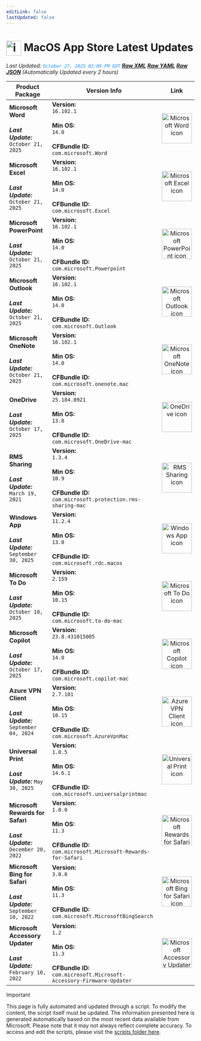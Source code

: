 ```yaml
---
editLink: false
lastUpdated: false
---
```

# <img src="/images/App_Store_logo.webp" alt="image" width="40" style="vertical-align: middle; display: inline-block;" /> MacOS App Store Latest Updates

<span class="extra-small">_Last Updated: <code style="color : dodgerblue">October 27, 2025 02:09 PM EDT</code> [**_Raw XML_**](https://github.com/cocopuff2u/MOFA/blob/main/latest_raw_files/macos_appstore_latest.xml) [**_Raw YAML_**](https://github.com/cocopuff2u/MOFA/blob/main/latest_raw_files/macos_appstore_latest.yaml) [**_Raw JSON_**](https://github.com/cocopuff2u/MOFA/blob/main/latest_raw_files/macos_appstore_latest.json)
 (Automatically Updated every 2 hours)_</span>

| **Product Package** | **Version Info** | **Link** |
|---------------------|------------------|:--------:|
| **Microsoft Word**<br><br>_**Last Update:**_ `October 21, 2025` | **Version:**<br>`16.102.1`<br><br>**Min OS:**<br>`14.0`<br><br>**CFBundle ID:**<br>`com.microsoft.Word` | <a href='https://apps.apple.com/us/app/microsoft-word/id462054704?mt=12&uo=4' target='_blank' rel='noopener'><img src='https://is1-ssl.mzstatic.com/image/thumb/Purple221/v4/fa/a5/b6/faa5b6f0-eca2-c7d1-8a2d-6fbba56e3ea1/Word_macOS-0-0-85-220-0-0-0-6-0-2x.png/512x512bb.png' alt='Microsoft Word icon' width='80'></a> |
| **Microsoft Excel**<br><br>_**Last Update:**_ `October 21, 2025` | **Version:**<br>`16.102.1`<br><br>**Min OS:**<br>`14.0`<br><br>**CFBundle ID:**<br>`com.microsoft.Excel` | <a href='https://apps.apple.com/us/app/microsoft-excel/id462058435?mt=12&uo=4' target='_blank' rel='noopener'><img src='https://is1-ssl.mzstatic.com/image/thumb/Purple211/v4/51/44/92/514492ec-44d3-6cb7-13c3-3689ef2bc863/Excel_macOS-0-0-85-220-0-0-0-6-0-2x.png/512x512bb.png' alt='Microsoft Excel icon' width='80'></a> |
| **Microsoft PowerPoint**<br><br>_**Last Update:**_ `October 21, 2025` | **Version:**<br>`16.102.1`<br><br>**Min OS:**<br>`14.0`<br><br>**CFBundle ID:**<br>`com.microsoft.Powerpoint` | <a href='https://apps.apple.com/us/app/microsoft-powerpoint/id462062816?mt=12&uo=4' target='_blank' rel='noopener'><img src='https://is1-ssl.mzstatic.com/image/thumb/Purple211/v4/be/c2/83/bec283d0-05e6-241b-97bd-07c055ec34cd/Powerpoint_macOS-0-0-85-220-0-0-0-6-0-2x.png/512x512bb.png' alt='Microsoft PowerPoint icon' width='80'></a> |
| **Microsoft Outlook**<br><br>_**Last Update:**_ `October 21, 2025` | **Version:**<br>`16.102.1`<br><br>**Min OS:**<br>`14.0`<br><br>**CFBundle ID:**<br>`com.microsoft.Outlook` | <a href='https://apps.apple.com/us/app/microsoft-outlook/id985367838?mt=12&uo=4' target='_blank' rel='noopener'><img src='https://is1-ssl.mzstatic.com/image/thumb/Purple221/v4/32/14/87/321487d6-6ff6-e71c-5c8a-028a4402281d/Outlook_macOS-0-0-85-220-0-0-0-6-0-2x.png/512x512bb.png' alt='Microsoft Outlook icon' width='80'></a> |
| **Microsoft OneNote**<br><br>_**Last Update:**_ `October 21, 2025` | **Version:**<br>`16.102.1`<br><br>**Min OS:**<br>`14.0`<br><br>**CFBundle ID:**<br>`com.microsoft.onenote.mac` | <a href='https://apps.apple.com/us/app/microsoft-onenote/id784801555?mt=12&uo=4' target='_blank' rel='noopener'><img src='https://is1-ssl.mzstatic.com/image/thumb/Purple221/v4/50/c2/29/50c2292a-7147-cec6-92b5-ca203d478086/OneNote_macOS-0-0-85-220-0-0-0-6-0-2x.png/512x512bb.png' alt='Microsoft OneNote icon' width='80'></a> |
| **OneDrive**<br><br>_**Last Update:**_ `October 17, 2025` | **Version:**<br>`25.184.0921`<br><br>**Min OS:**<br>`13.0`<br><br>**CFBundle ID:**<br>`com.microsoft.OneDrive-mac` | <a href='https://apps.apple.com/us/app/onedrive/id823766827?mt=12&uo=4' target='_blank' rel='noopener'><img src='https://is1-ssl.mzstatic.com/image/thumb/Purple211/v4/61/33/41/61334149-92d8-b535-aa78-bf81b9f33596/OneDrive.png/512x512bb.png' alt='OneDrive icon' width='80'></a> |
| **RMS Sharing**<br><br>_**Last Update:**_ `March 19, 2021` | **Version:**<br>`1.3.4`<br><br>**Min OS:**<br>`10.9`<br><br>**CFBundle ID:**<br>`com.microsoft.protection.rms-sharing-mac` | <a href='https://apps.apple.com/us/app/rms-sharing/id908570259?mt=12&uo=4' target='_blank' rel='noopener'><img src='https://is1-ssl.mzstatic.com/image/thumb/Purple124/v4/09/a4/f4/09a4f4b3-7aed-51c0-8e6b-5cb95ec6dada/rmssharing.png/512x512bb.png' alt='RMS Sharing icon' width='80'></a> |
| **Windows App**<br><br>_**Last Update:**_ `September 30, 2025` | **Version:**<br>`11.2.4`<br><br>**Min OS:**<br>`13.0`<br><br>**CFBundle ID:**<br>`com.microsoft.rdc.macos` | <a href='https://apps.apple.com/us/app/windows-app/id1295203466?mt=12&uo=4' target='_blank' rel='noopener'><img src='https://is1-ssl.mzstatic.com/image/thumb/Purple211/v4/ea/c2/04/eac2049c-e5b5-cf01-b6dc-83415b44ab06/AppIcon-0-0-85-220-0-0-5-0-2x.png/512x512bb.png' alt='Windows App icon' width='80'></a> |
| **Microsoft To Do**<br><br>_**Last Update:**_ `October 10, 2025` | **Version:**<br>`2.159`<br><br>**Min OS:**<br>`10.15`<br><br>**CFBundle ID:**<br>`com.microsoft.to-do-mac` | <a href='https://apps.apple.com/us/app/microsoft-to-do/id1274495053?mt=12&uo=4' target='_blank' rel='noopener'><img src='https://is1-ssl.mzstatic.com/image/thumb/Purple211/v4/dc/6f/73/dc6f735a-d9fb-e2eb-bb0e-733a1dec0cad/AppIcon-Release-0-85-220-0-4-2x-sRGB.png/512x512bb.png' alt='Microsoft To Do icon' width='80'></a> |
| **Microsoft Copilot**<br><br>_**Last Update:**_ `October 17, 2025` | **Version:**<br>`23.8.431015005`<br><br>**Min OS:**<br>`14.0`<br><br>**CFBundle ID:**<br>`com.microsoft.copilot-mac` | <a href='https://apps.apple.com/us/app/microsoft-copilot/id6738511300?mt=12&uo=4' target='_blank' rel='noopener'><img src='https://is1-ssl.mzstatic.com/image/thumb/Purple221/v4/1d/aa/b7/1daab7e2-576f-9574-ce34-dec5fc0facee/AppIcon-0-85-220-0-5-0-0-2x-0-0.png/512x512bb.png' alt='Microsoft Copilot icon' width='80'></a> |
| **Azure VPN Client**<br><br>_**Last Update:**_ `September 04, 2024` | **Version:**<br>`2.7.101`<br><br>**Min OS:**<br>`10.15`<br><br>**CFBundle ID:**<br>`com.microsoft.AzureVpnMac` | <a href='https://apps.apple.com/us/app/azure-vpn-client/id1553936137?mt=12&uo=4' target='_blank' rel='noopener'><img src='https://is1-ssl.mzstatic.com/image/thumb/Purple221/v4/23/60/df/2360df4b-4ac5-4480-bb3e-4f59df6c3e64/AppIcon-85-220-0-4-0-0-2x-0-0.png/512x512bb.png' alt='Azure VPN Client icon' width='80'></a> |
| **Universal Print**<br><br>_**Last Update:**_ `May 30, 2025` | **Version:**<br>`1.0.5`<br><br>**Min OS:**<br>`14.6.1`<br><br>**CFBundle ID:**<br>`com.microsoft.universalprintmac` | <a href='https://apps.apple.com/us/app/universal-print/id6450432292?mt=12&uo=4' target='_blank' rel='noopener'><img src='https://is1-ssl.mzstatic.com/image/thumb/Purple221/v4/35/42/98/35429802-8ef5-c306-5279-ea3873609e14/AppIconProd-85-220-0-4-0-0-2x-0-0.png/512x512bb.png' alt='Universal Print icon' width='80'></a> |
| **Microsoft Rewards for Safari**<br><br>_**Last Update:**_ `December 20, 2022` | **Version:**<br>`1.0.0`<br><br>**Min OS:**<br>`11.3`<br><br>**CFBundle ID:**<br>`com.microsoft.Microsoft-Rewards-for-Safari` | <a href='https://apps.apple.com/us/app/microsoft-rewards-for-safari/id6443944644?mt=12&uo=4' target='_blank' rel='noopener'><img src='https://is1-ssl.mzstatic.com/image/thumb/Purple122/v4/4b/59/04/4b5904a2-060d-f5e1-707f-c96da43bd11f/AppIcon-85-220-4-2x.png/512x512bb.png' alt='Microsoft Rewards for Safari icon' width='80'></a> |
| **Microsoft Bing for Safari**<br><br>_**Last Update:**_ `September 10, 2022` | **Version:**<br>`3.0.0`<br><br>**Min OS:**<br>`11.3`<br><br>**CFBundle ID:**<br>`com.microsoft.MicrosoftBingSearch` | <a href='https://apps.apple.com/us/app/microsoft-bing-for-safari/id1560727432?mt=12&uo=4' target='_blank' rel='noopener'><img src='https://is1-ssl.mzstatic.com/image/thumb/Purple112/v4/fe/9b/5a/fe9b5a2a-6cc9-41bd-604f-a6f3913dd240/AppIcon-0-0-85-220-4-2x.png/512x512bb.png' alt='Microsoft Bing for Safari icon' width='80'></a> |
| **Microsoft Accessory Updater**<br><br>_**Last Update:**_ `February 10, 2022` | **Version:**<br>`1.2`<br><br>**Min OS:**<br>`11.3`<br><br>**CFBundle ID:**<br>`com.microsoft.Microsoft-Accessory-Firmware-Updater` | <a href='https://apps.apple.com/us/app/microsoft-accessory-updater/id1599783787?mt=12&uo=4' target='_blank' rel='noopener'><img src='https://is1-ssl.mzstatic.com/image/thumb/Purple116/v4/9e/10/ce/9e10cee9-e04d-26b7-65b9-7dc32679c10a/AppIcon-85-220-0-4-2x.png/512x512bb.png' alt='Microsoft Accessory Updater icon' width='80'></a> |

> [!IMPORTANT]
> This page is fully automated and updated through a script. To modify the content, the script itself must be updated. The information presented here is generated automatically based on the most recent data available from Microsoft. Please note that it may not always reflect complete accuracy. To access and edit the scripts, please visit the [scripts folder here](https://github.com/cocopuff2u/MOFA_WEBSITE/tree/main/update_readme_scripts).
